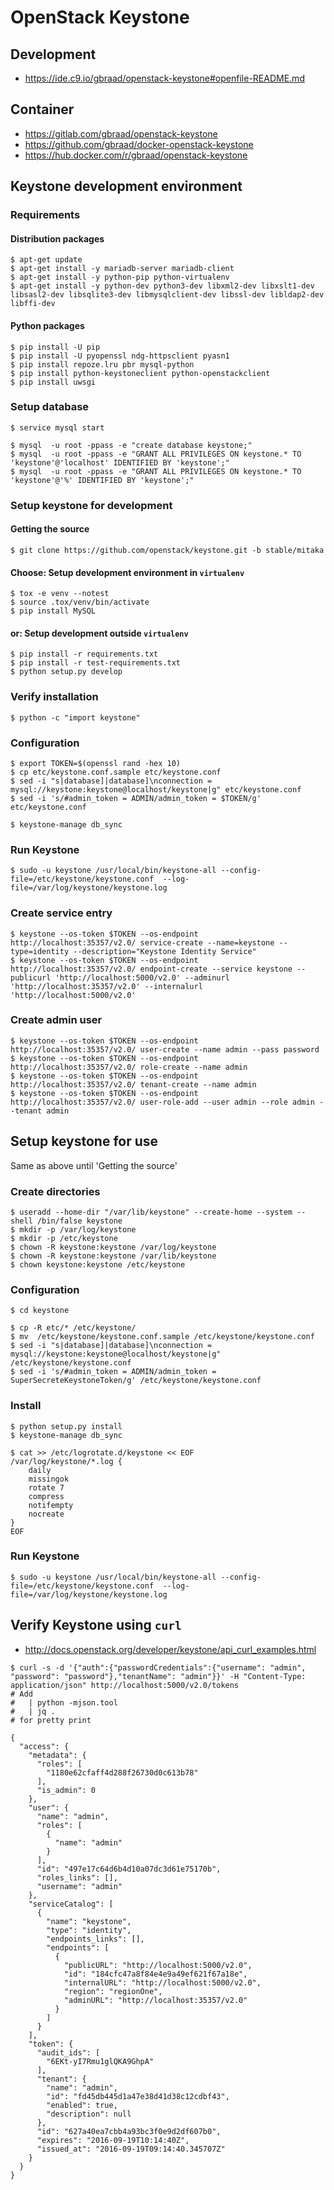 OpenStack Keystone
==================


## Development

  * https://ide.c9.io/gbraad/openstack-keystone#openfile-README.md


## Container

  * https://gitlab.com/gbraad/openstack-keystone
  * https://github.com/gbraad/docker-openstack-keystone
  * https://hub.docker.com/r/gbraad/openstack-keystone

Keystone development environment
--------------------------------

### Requirements

#### Distribution packages
```
$ apt-get update
$ apt-get install -y mariadb-server mariadb-client
$ apt-get install -y python-pip python-virtualenv
$ apt-get install -y python-dev python3-dev libxml2-dev libxslt1-dev libsasl2-dev libsqlite3-dev libmysqlclient-dev libssl-dev libldap2-dev libffi-dev
```

#### Python packages
```
$ pip install -U pip
$ pip install -U pyopenssl ndg-httpsclient pyasn1
$ pip install repoze.lru pbr mysql-python
$ pip install python-keystoneclient python-openstackclient
$ pip install uwsgi
```


### Setup database

```
$ service mysql start
```

```
$ mysql  -u root -ppass -e "create database keystone;"
$ mysql  -u root -ppass -e "GRANT ALL PRIVILEGES ON keystone.* TO 'keystone'@'localhost' IDENTIFIED BY 'keystone';"
$ mysql  -u root -ppass -e "GRANT ALL PRIVILEGES ON keystone.* TO 'keystone'@'%' IDENTIFIED BY 'keystone';"
```

### Setup keystone for development


#### Getting the source
```
$ git clone https://github.com/openstack/keystone.git -b stable/mitaka
```


#### Choose: Setup development environment in `virtualenv`
```
$ tox -e venv --notest
$ source .tox/venv/bin/activate
$ pip install MySQL
```

#### or: Setup development outside `virtualenv`
```
$ pip install -r requirements.txt
$ pip install -r test-requirements.txt
$ python setup.py develop
```

### Verify installation
```
$ python -c "import keystone"
```

### Configuration
```
$ export TOKEN=$(openssl rand -hex 10)
$ cp etc/keystone.conf.sample etc/keystone.conf
$ sed -i "s|database]|database]\nconnection = mysql://keystone:keystone@localhost/keystone|g" etc/keystone.conf
$ sed -i 's/#admin_token = ADMIN/admin_token = $TOKEN/g' etc/keystone.conf
```

```
$ keystone-manage db_sync
```


### Run Keystone
```
$ sudo -u keystone /usr/local/bin/keystone-all --config-file=/etc/keystone/keystone.conf  --log-file=/var/log/keystone/keystone.log
```


### Create service entry

```
$ keystone --os-token $TOKEN --os-endpoint http://localhost:35357/v2.0/ service-create --name=keystone --type=identity --description="Keystone Identity Service"
$ keystone --os-token $TOKEN --os-endpoint http://localhost:35357/v2.0/ endpoint-create --service keystone --publicurl 'http://localhost:5000/v2.0' --adminurl 'http://localhost:35357/v2.0' --internalurl 'http://localhost:5000/v2.0'
```

### Create admin user

```
$ keystone --os-token $TOKEN --os-endpoint http://localhost:35357/v2.0/ user-create --name admin --pass password
$ keystone --os-token $TOKEN --os-endpoint http://localhost:35357/v2.0/ role-create --name admin
$ keystone --os-token $TOKEN --os-endpoint http://localhost:35357/v2.0/ tenant-create --name admin
$ keystone --os-token $TOKEN --os-endpoint http://localhost:35357/v2.0/ user-role-add --user admin --role admin --tenant admin
```


Setup keystone for use
----------------------
Same as above until 'Getting the source'

### Create directories

```
$ useradd --home-dir "/var/lib/keystone" --create-home --system --shell /bin/false keystone
$ mkdir -p /var/log/keystone
$ mkdir -p /etc/keystone
$ chown -R keystone:keystone /var/log/keystone
$ chown -R keystone:keystone /var/lib/keystone
$ chown keystone:keystone /etc/keystone
```

### Configuration
```
$ cd keystone
```

```
$ cp -R etc/* /etc/keystone/
$ mv  /etc/keystone/keystone.conf.sample /etc/keystone/keystone.conf
$ sed -i "s|database]|database]\nconnection = mysql://keystone:keystone@localhost/keystone|g" /etc/keystone/keystone.conf
$ sed -i 's/#admin_token = ADMIN/admin_token = SuperSecreteKeystoneToken/g' /etc/keystone/keystone.conf
```

### Install
```
$ python setup.py install
$ keystone-manage db_sync
```

```
$ cat >> /etc/logrotate.d/keystone << EOF
/var/log/keystone/*.log {
    daily
    missingok
    rotate 7
    compress
    notifempty
    nocreate
}
EOF
```

### Run Keystone

```
$ sudo -u keystone /usr/local/bin/keystone-all --config-file=/etc/keystone/keystone.conf  --log-file=/var/log/keystone/keystone.log
```


## Verify Keystone using `curl`

  * http://docs.openstack.org/developer/keystone/api_curl_examples.html

```
$ curl -s -d '{"auth":{"passwordCredentials":{"username": "admin", "password": "password"},"tenantName": "admin"}}' -H "Content-Type: application/json" http://localhost:5000/v2.0/tokens
# Add
#   | python -mjson.tool
#   | jq .
# for pretty print
```

    {
      "access": {
        "metadata": {
          "roles": [
            "1180e62cfaff4d288f26730d0c613b78"
          ],
          "is_admin": 0
        },
        "user": {
          "name": "admin",
          "roles": [
            {
              "name": "admin"
            }
          ],
          "id": "497e17c64d6b4d10a07dc3d61e75170b",
          "roles_links": [],
          "username": "admin"
        },
        "serviceCatalog": [
          {
            "name": "keystone",
            "type": "identity",
            "endpoints_links": [],
            "endpoints": [
              {
                "publicURL": "http://localhost:5000/v2.0",
                "id": "184cfc47a8f84e4e9a49ef621f67a18e",
                "internalURL": "http://localhost:5000/v2.0",
                "region": "regionOne",
                "adminURL": "http://localhost:35357/v2.0"
              }
            ]
          }
        ],
        "token": {
          "audit_ids": [
            "6EKt-yI7Rmu1glQKA9GhpA"
          ],
          "tenant": {
            "name": "admin",
            "id": "fd45db445d1a47e38d41d38c12cdbf43",
            "enabled": true,
            "description": null
          },
          "id": "627a40ea7cbb4a93bc3f0e9d2df607b0",
          "expires": "2016-09-19T10:14:40Z",
          "issued_at": "2016-09-19T09:14:40.345707Z"
        }
      }
    }